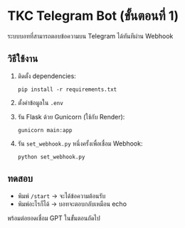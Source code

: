 # TKC Telegram Bot (ขั้นตอนที่ 1)

ระบบบอทที่สามารถตอบข้อความบน Telegram ได้ทันทีผ่าน Webhook

## วิธีใช้งาน
1. ติดตั้ง dependencies:
   ```
   pip install -r requirements.txt
   ```

2. ตั้งค่าข้อมูลใน `.env`

3. รัน Flask ด้วย Gunicorn (ใช้กับ Render):
   ```
   gunicorn main:app
   ```

4. รัน `set_webhook.py` หนึ่งครั้งเพื่อเชื่อม Webhook:
   ```
   python set_webhook.py
   ```

## ทดสอบ
- พิมพ์ `/start` → จะได้ข้อความต้อนรับ
- พิมพ์อะไรก็ได้ → บอทจะตอบกลับเหมือน echo

พร้อมต่อยอดเชื่อม GPT ในขั้นตอนถัดไป